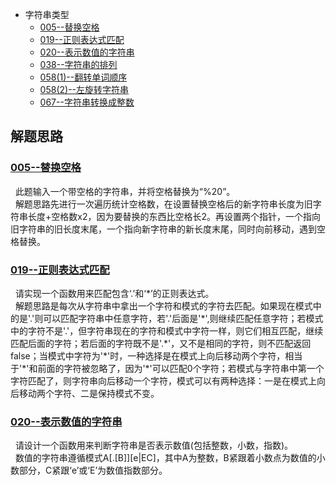 * 字符串类型
    * [005--替换空格](Solution005.java)
    * [019--正则表达式匹配](Solution019.java)
    * [020--表示数值的字符串](Solution020.java)
    * [038--字符串的排列](Solution038.java)
    * [058(1)--翻转单词顺序](Solution058_1.java)
    * [058(2)--左旋转字符串](Solution058_2.java)
    * [067--字符串转换成整数](Solution067.java)

   



解题思路
------
### [005--替换空格](Solution005.java)
&nbsp;&nbsp;此题输入一个带空格的字符串，并将空格替换为“%20”。<br>
&nbsp;&nbsp;解题思路先进行一次遍历统计空格数，在设置替换空格后的新字符串长度为旧字符串长度+空格数x2，因为要替换的东西比空格长2。再设置两个指针，一个指向旧字符串的旧长度末尾，一个指向新字符串的新长度末尾，同时向前移动，遇到空格替换。<br>

### [019--正则表达式匹配](Solution019.java)
&nbsp;&nbsp;请实现一个函数用来匹配包含‘.’和‘\*’的正则表达式。<br>
&nbsp;&nbsp;解题思路是每次从字符串中拿出一个字符和模式的字符去匹配。如果现在模式中的是'.'则可以匹配字符串中任意字符，若'.'后面是'\*',则继续匹配任意字符；若模式中的字符不是'.'，但字符串现在的字符和模式中字符一样，则它们相互匹配，继续匹配后面的字符；若后面的字符既不是'.\*'，又不是相同的字符，则不匹配返回false；当模式中字符为'\*'时，一种选择是在模式上向后移动两个字符，相当于'\*'和前面的字符被忽略了，因为'\*'可以匹配0个字符；若模式与字符串中第一个字符匹配了，则字符串向后移动一个字符，模式可以有两种选择：一是在模式上向后移动两个字符、二是保持模式不变。<br>

### [020--表示数值的字符串](Solution020.java)
&nbsp;&nbsp;请设计一个函数用来判断字符串是否表示数值(包括整数，小数，指数)。<br>
&nbsp;&nbsp;数值的字符串遵循模式A[.[B]][e|EC]，其中A为整数，B紧跟着小数点为数值的小数部分，C紧跟‘e’或‘E’为数值指数部分。<br>

